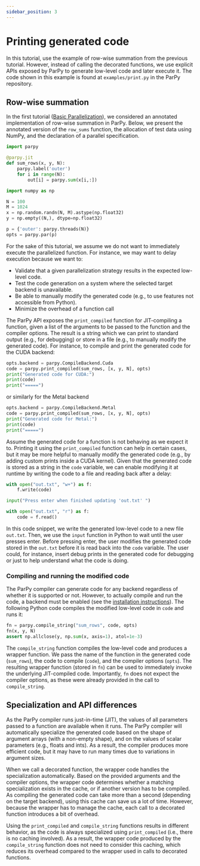 ```yaml
---
sidebar_position: 3
---
```


# Printing generated code

In this tutorial, use the example of row-wise summation from the previous tutorial. However, instead of calling the decorated functions, we use explicit APIs exposed by ParPy to generate low-level code and later execute it. The code shown in this example is found at `examples/print.py` in the ParPy repository.

## Row-wise summation

In the first tutorial ([Basic Parallelization](/docs/tutorials/basic-parallelization)), we considered an annotated implementation of row-wise summation in ParPy. Below, we present the annotated version of the `row_sums` function, the allocation of test data using NumPy, and the declaration of a parallel specification.

```python
import parpy

@parpy.jit
def sum_rows(x, y, N):
    parpy.label('outer')
    for i in range(N):
        out[i] = parpy.sum(x[i,:])

import numpy as np

N = 100
M = 1024
x = np.random.randn(N, M).astype(np.float32)
y = np.empty((N,), dtype=np.float32)

p = {'outer': parpy.threads(N)}
opts = parpy.par(p)
```

For the sake of this tutorial, we assume we do not want to immediately execute the parallelized function. For instance, we may want to delay execution because we want to:

- Validate that a given parallelization strategy results in the expected low-level code.
- Test the code generation on a system where the selected target backend is unavailable.
- Be able to manually modify the generated code (e.g., to use features not accessible from Python).
- Minimize the overhead of a function call

The ParPy API exposes the `print_compiled` function for JIT-compiling a function, given a list of the arguments to be passed to the function and the compiler options. The result is a string which we can print to standard output (e.g., for debugging) or store in a file (e.g., to manually modify the generated code). For instance, to compile and print the generated code for the CUDA backend:
```python
opts.backend = parpy.CompileBackend.Cuda
code = parpy.print_compiled(sum_rows, [x, y, N], opts)
print("Generated code for CUDA:")
print(code)
print("=====")
```
or similarly for the Metal backend
```python
opts.backend = parpy.CompileBackend.Metal
code = parpy.print_compiled(sum_rows, [x, y, N], opts)
print("Generated code for Metal:")
print(code)
print("=====")
```

Assume the generated code for a function is not behaving as we expect it to. Printing it using the `print_compiled` function can help in certain cases, but it may be more helpful to manually modify the generated code (e.g., by adding custom prints inside a CUDA kernel). Given that the generated code is stored as a string in the `code` variable, we can enable modifying it at runtime by writing the code to a file and reading back after a delay:
```python
with open("out.txt", "w+") as f:
    f.write(code)

input("Press enter when finished updating 'out.txt' ")

with open("out.txt", "r") as f:
    code = f.read()
```

In this code snippet, we write the generated low-level code to a new file `out.txt`. Then, we use the `input` function in Python to wait until the user presses enter. Before pressing enter, the user modifies the generated code stored in the `out.txt` before it is read back into the `code` variable. The user could, for instance, insert debug prints in the generated code for debugging or just to help understand what the code is doing.

### Compiling and running the modified code

The ParPy compiler can generate code for any backend regardless of whether it is supported or not. However, to actually compile and run the code, a backend must be enabled (see the [installation instructions](/installation)). The following Python code compiles the modified low-level code in `code` and runs it:
```python
fn = parpy.compile_string("sum_rows", code, opts)
fn(x, y, N)
assert np.allclose(y, np.sum(x, axis=1), atol=1e-3)
```

The `compile_string` function compiles the low-level code and produces a wrapper function. We pass the name of the function in the generated code (`sum_rows`), the code to compile (`code`), and the compiler options (`opts`). The resulting wrapper function (stored in `fn`) can be used to immediately invoke the underlying JIT-compiled code. Importantly, `fn` does not expect the compiler options, as these were already provided in the call to `compile_string`.

## Specialization and API differences

As the ParPy compiler runs just-in-time (JIT), the values of all parameters passed to a function are available when it runs. The ParPy compiler will automatically specialize the generated code based on the shape of argument arrays (with a non-empty shape), and on the values of scalar parameters (e.g., floats and ints). As a result, the compiler produces more efficient code, but it may have to run many times due to variations in argument sizes.

When we call a decorated function, the wrapper code handles the specialization automatically. Based on the provided arguments and the compiler options, the wrapper code determines whether a matching specialization exists in the cache, or if another version has to be compiled. As compiling the generated code can take more than a second (depending on the target backend), using this cache can save us a lot of time. However, because the wrapper has to manage the cache, each call to a decorated function introduces a bit of overhead.

Using the `print_compiled` and `compile_string` functions results in different behavior, as the code is always specialized using `print_compiled` (i.e., there is no caching involved). As a result, the wrapper code produced by the `compile_string` function does not need to consider this caching, which reduces its overhead compared to the wrapper used in calls to decorated functions.
